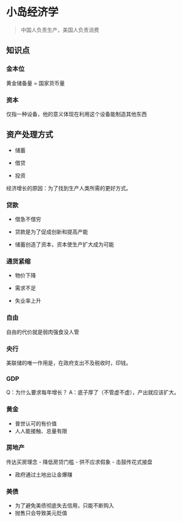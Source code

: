 # 小岛经济学

> 中国人负责生产，美国人负责消费

## 知识点

### 金本位

黄金储备量 = 国家货币量

### 资本

仅指一种设备，他的意义体现在利用这个设备能制造其他东西

## 资产处理方式

- 储蓄

- 借贷

- 投资

经济增长的原因：为了找到生产人类所需的更好方式。

### 贷款

- 借急不借穷

- 贷款是为了促成创新和提高产能

- 储蓄创造了资本，资本使生产扩大成为可能

### 通货紧缩

- 物价下降

- 需求不足

- 失业率上升

### 自由

自由的代价就是弱肉强食没人管

### 央行

美联储的唯一作用是，在政府支出不及税收时，印钱。

### GDP

Q：为什么要求每年增长？
A：底子厚了（不管虚不虚），产出就应该扩大。

### 黄金

- 普世认可的有价值
- 人人能接触、总量有限

### 房地产

传达买房理念 - 降低房贷门槛 - 供不应求假象 - 击鼓传花式接盘

- 政府通过土地出让金爆赚

### 美债

- 为了避免美债彻底失去信用，只能不断购入
- 抛售只会导致美元贬值

